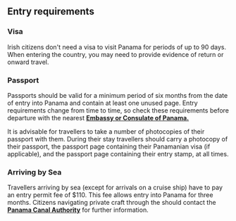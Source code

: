 ## Entry requirements

### **Visa**

Irish citizens don't need a visa to visit Panama for periods of up to 90 days. When entering the country, you may need to provide evidence of return or onward travel.

### **Passport**

Passports should be valid for a minimum period of six months from the date of entry into Panama and contain at least one unused page. Entry requirements change from time to time, so check these requirements before departure with the nearest [**Embassy or Consulate of Panama.**](https://mire.gob.pa/ministerio/embajadasyconsulados/)

It is advisable for travellers to take a number of photocopies of their passport with them. During their stay travellers should carry a photocopy of their passport, the passport page containing their Panamanian visa (if applicable), and the passport page containing their entry stamp, at all times.

### **Arriving by Sea**

Travellers arriving by sea (except for arrivals on a cruise ship) have to pay an entry permit fee of $110. This fee allows entry into Panama for three months. Citizens navigating private craft through the should contact the [**Panama Canal Authority**](https://pancanal.com/en/) for further information.